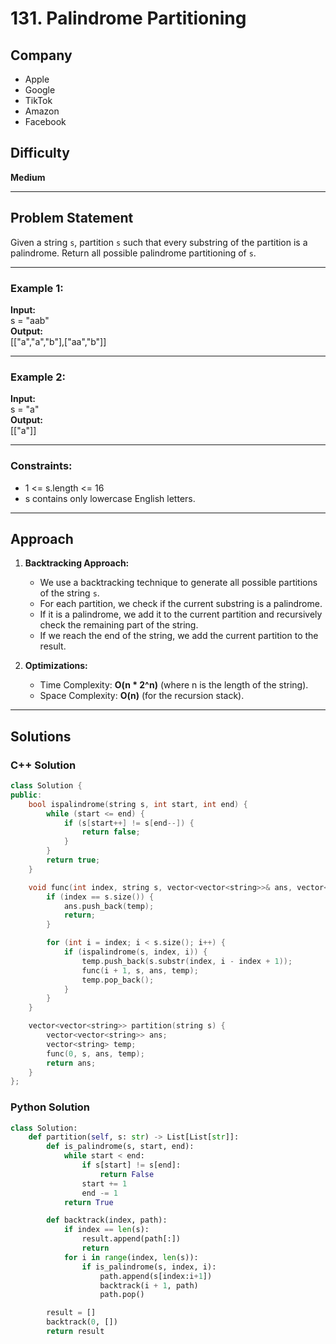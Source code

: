 # 131. Palindrome Partitioning

## Company
- Apple  
- Google  
- TikTok  
- Amazon  
- Facebook  

## Difficulty
**Medium**

---

## Problem Statement

Given a string `s`, partition `s` such that every substring of the partition is a palindrome. Return all possible palindrome partitioning of `s`.

---

### Example 1:

**Input:**  
s = "aab"  
**Output:**  
[["a","a","b"],["aa","b"]]

---

### Example 2:

**Input:**  
s = "a"  
**Output:**  
[["a"]]

---

### Constraints:
- 1 <= s.length <= 16
- s contains only lowercase English letters.

---

## Approach

1. **Backtracking Approach:**
   - We use a backtracking technique to generate all possible partitions of the string `s`.
   - For each partition, we check if the current substring is a palindrome.
   - If it is a palindrome, we add it to the current partition and recursively check the remaining part of the string.
   - If we reach the end of the string, we add the current partition to the result.

2. **Optimizations:**
   - Time Complexity: **O(n * 2^n)** (where n is the length of the string).
   - Space Complexity: **O(n)** (for the recursion stack).

---

## Solutions

### C++ Solution

```cpp
class Solution {
public:
    bool ispalindrome(string s, int start, int end) {
        while (start <= end) {
            if (s[start++] != s[end--]) {
                return false;
            }
        }
        return true;
    }

    void func(int index, string s, vector<vector<string>>& ans, vector<string>& temp) {
        if (index == s.size()) {
            ans.push_back(temp);
            return;
        }

        for (int i = index; i < s.size(); i++) {
            if (ispalindrome(s, index, i)) {
                temp.push_back(s.substr(index, i - index + 1));
                func(i + 1, s, ans, temp);
                temp.pop_back();
            }
        }
    }

    vector<vector<string>> partition(string s) {
        vector<vector<string>> ans;
        vector<string> temp;
        func(0, s, ans, temp);
        return ans;
    }
};
```
### Python Solution

```py
class Solution:
    def partition(self, s: str) -> List[List[str]]:
        def is_palindrome(s, start, end):
            while start < end:
                if s[start] != s[end]:
                    return False
                start += 1
                end -= 1
            return True

        def backtrack(index, path):
            if index == len(s):
                result.append(path[:])
                return
            for i in range(index, len(s)):
                if is_palindrome(s, index, i):
                    path.append(s[index:i+1])
                    backtrack(i + 1, path)
                    path.pop()

        result = []
        backtrack(0, [])
        return result

```        